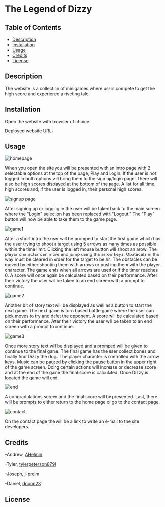 # The Legend of Dizzy 

## Table of Contents

- [Description](#description)
- [Installation](#installation)
- [Usage](#usage)
- [Credits](#credits)
- [License](#license)

## Description
The website is a collection of minigames where users compete to get the high score and experience a riveting tale.

## Installation
Open the website with browser of choice.

Deployed website URL: 

## Usage
![homepage](./client/public/images/screenshot1.png)

When you open the site you will be presented with an intro page with 2 selectable options at the top of the page, Play and Login.  If the user is not logged in both options will bring them to the sign up/login page.  There will also be high scores displayed at the bottom of the page.  A list for all time high scores and, if the user is logged in, their personal high scores.
 
![signup page](./client/public/images/screenshot2.png)

After signing up or logging in the user will be taken back to the main screen where the "Login" selection has been replaced with "Logout."  The "Play" button will now be able to take them to the game page.

![game1](./client/public/images/screenshot3.png)

After a short intro the user will be promped to start the first game which has the user trying to shoot a target using 5 arrows as many times as possible within the time limit.  Clicking the left mouse button will shoot an arow.  The player character can move and jump using the arrow keys.  Obstacals in the way must be cleared in order for the target to be hit.  The obstacles can be moved by either shooting them with arrows or pushing them with the player character.  The game ends when all arrows are used or if the timer reaches 0.  A score will once again be calculated based on their performance.  After their victory the user will be taken to an end screen with a prompt to continue.

![game2](./client/public/images/screenshot4.png)

Another bit of story text will be displayed as well as a button to start the next game.  The next game is turn based battle game where the user can pick moves to try and defet the opponent.  A score will be calculated based on their performance.  After their victory the user will be taken to an end screen with a prompt to continue.

![game3](./client/public/images/screenshot5.png)

Once more story text will be displayed and a promped will be given to continue to the final game.  The final game has the user collect bones and finally find Dizzy the dog..  The player character is controlled with the arrow keys.  Music can be paused by clicking the pause button in the upper right of the game screen.  Doing certain actions will increase or decrease score and at the end of the game the final score is calculated.  Once Dizzy is located the game will end.

![end](./client/public/images/screenshot6.png)

A congradulations screen and the final score will be presented.  Last, there will be prompts to either return to the home page or go to the contact page.

![contact](./client/public/images/screenshot7.png)

On the contact page the will be a link to write an e-mail to the site developers.

## Credits

-Andrew, [AHelmin](https://github.com/AHelmin)

-Tyler, [tylerpeterson8791](https://github.com/tylerpeterson8791)

-Joseph, [j-preim](https://github.com/j-preim)

-Daniel, [dnoon23](https://github.com/dnoon23)

## License
